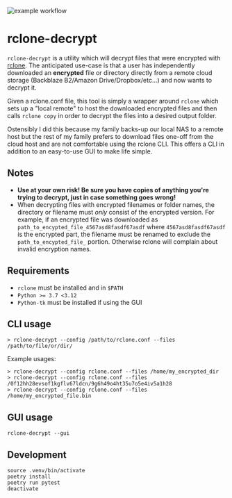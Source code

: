![example workflow](https://github.com/mitchellthompkins/rclone-decrypt/actions/workflows/main.yml/badge.svg)

# rclone-decrypt
`rclone-decrypt` is a utility which will decrypt files that were encrypted with
[rclone](https://rclone.org/). The anticipated use-case is that a user has
independently downloaded an **encrypted** file or directory directly from a
remote cloud storage (Backblaze B2/Amazon Drive/Dropbox/etc...) and now wants to
decrypt it.

Given a rclone.conf file, this tool is simply a wrapper around `rclone` which
sets up a "local remote" to host the downloaded encrypted files and then calls
`rclone copy` in order to decrypt the files into a desired output folder.

Ostensibly I did this because my family backs-up our local NAS to a remote host
but the rest of my family prefers to download files one-off from the cloud host
and are not comfortable using the rclone CLI. This offers a CLI in addition to
an easy-to-use GUI to make life simple.

## Notes
* **Use at your own risk! Be sure you have copies of anything you're trying to
decrypt, just in case something goes wrong!**
* When decrypting files with encrypted filenames or folder names, the directory
  or filename must _only_ consist of the encrypted version. For example, if an
  encrypted file was downloaded as `path_to_encypted_file_4567asd8fasdf67asdf`
  where `4567asd8fasdf67asdf` is the encrypted part, the filename must be
  renamed to exclude the `path_to_encypted_file_` portion. Otherwise rclone will
  complain about invalid encryption names.


## Requirements
* `rclone` must be installed and in `$PATH`
* `Python >= 3.7 <3.12`
* `Python-tk` must be installed if using the GUI

## CLI usage
```
> rclone-decrypt --config /path/to/rclone.conf --files /path/to/file/or/dir/
```

Example usages:
```
> rclone-decrypt --config rclone.conf --files /home/my_encrypted_dir
> rclone-decrypt --config rclone.conf --files /0f12hh28evsof1kgflv67ldcn/9g6h49o4ht35u7o5e4iv5a1h28
> rclone-decrypt --config rclone.conf --files /home/my_encrypted_file.bin
```

## GUI usage
```
rclone-decrypt --gui
```

## Development
```
source .venv/bin/activate
poetry install
poetry run pytest
deactivate
```


